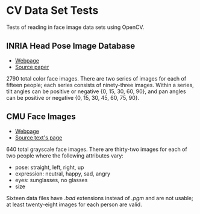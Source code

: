 # CV Data Set Tests

Tests of reading in face image data sets using OpenCV.

## INRIA Head Pose Image Database

* [Webpage](http://www-prima.inrialpes.fr/perso/Gourier/Faces/HPDatabase.html)
* [Source paper](http://www-prima.inrialpes.fr/perso/Gourier/Pointing04-Gourier.pdf)

2790 total color face images. There are two series of images for each of fifteen people; each series consists of 
ninety-three images. Within a series, tilt angles can be positive or negative {0, 15, 30, 60, 90}, and pan angles can 
be positive or negative {0, 15, 30, 45, 60, 75, 90}.

## CMU Face Images

* [Webpage](https://archive.ics.uci.edu/ml/machine-learning-databases/faces-mld/faces.data.html)
* [Source text's page](http://www.cs.cmu.edu/afs/cs.cmu.edu/user/mitchell/ftp/faces.html)

640 total grayscale face images. There are thirty-two images for each of two people where the following attributes vary:

* pose: straight, left, right, up
* expression: neutral, happy, sad, angry
* eyes: sunglasses, no glasses
* size

Sixteen data files have _.bad_ extensions instead of _.pgm_ and are not usable; at least twenty-eight images for each 
person are valid.
